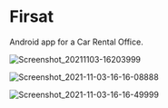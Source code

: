 # Firsat
Android app for a Car Rental Office.



![Screenshot_20211103-16203999](https://user-images.githubusercontent.com/85061997/140489781-6cb5d000-c30c-4e4c-af89-e9f186077e7c.png)

![Screenshot_2021-11-03-16-16-08888](https://user-images.githubusercontent.com/85061997/140489825-c3a1004d-5e88-4180-b0de-55a109d7ebf7.png)

![Screenshot_2021-11-03-16-16-49999](https://user-images.githubusercontent.com/85061997/140489850-3ff45fa0-a43e-4159-964d-489b6d1478df.png)

